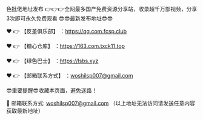 色批佬地址发布 👉👉👉全网最多国产免费资源分享站，收录超千万部视频，分享3次即可永久免费观看
😎😎最新发布地址😎😎

❤️ 👉 【反差俱乐部】 ：https://qq.com.fcsp.club

❤️ 👉 【糖心仓库】 ：https://163.com.txck11.top

❤️ 👉 【绿色巴士】 ：https://lsbs.xyz

❤️ 👉 【邮箱联系方式】 ：woshilsp007@gmail.com

😎重要提醒😎收藏本页面，避免迷路！

📧 邮箱联系方式: woshilsp007@gmail.com （以上地址无法访问请发送任意内容获取最新地址）
